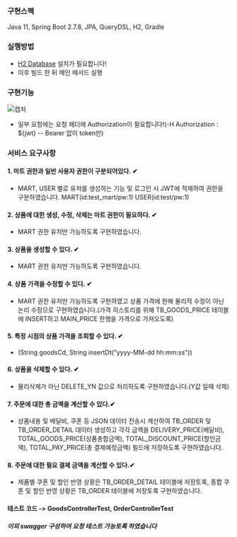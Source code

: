 ### 구현스펙
Java 11, Spring Boot 2.7.8, JPA, QueryDSL, H2, Gradle

### 실행방법
* [H2 Database](https://www.h2database.com/html/main.html) 설치가 필요합니다!
* 이후 빌드 한 뒤 메인 메서드 실행


### 구현기능
![캡처](https://github.com/jaebum7396/aswe/assets/38182229/56e57b0c-8fb1-4ff6-8a91-5e1905636226)
* 일부 요청에는 요청 헤더에 Authorization이 필요합니다!(-H Authorization : ${jwt} -- Bearer 없이 token만)

### 서비스 요구사항

#### 1. 마트 권한과 일반 사용자 권한이 구분되어있다. ✔  
- MART, USER 별로 유저를 생성하는 기능 및 로그인 시 JWT에 적재하여 권한을 구분하였습니다. MART(id:test_mart/pw:1) USER(id:test/pw:1)
#### 2. 상품에 대한 생성, 수정, 삭제는 마트 권한이 필요하다. ✔  
- MART 권한 유저만 가능하도록 구현하였습니다. 
#### 3. 상품을 생성할 수 있다. ✔  
- MART 권한 유저만 가능하도록 구현하였습니다. 
#### 4. 상품 가격을 수정할 수 있다. ✔  
- MART 권한 유저만 가능하도록 구현하였고 상품 가격에 한해 물리적 수정이 아닌 논리 수정으로 구현하였습니다.(가격 히스토리를 위해 TB_GOODS_PRICE 테이블에 INSERT하고 MAIN_PRICE 한행을 가격으로 가져오도록)
#### 5. 특정 시점의 상품 가격을 조회할 수 있다. ✔  
- (String goodsCd, String insertDt("yyyy-MM-dd hh:mm:ss"))
#### 6. 상품을 삭제할 수 있다. ✔  
- 물리삭제가 아닌 DELETE_YN 값으로 처리하도록 구현하였습니다.(Y값 일때 삭제)
#### 7. 주문에 대한 총 금액을 계산할 수 있다.✔  
- 상품내용 및 배달비, 쿠폰 등 JSON 데이터 전송시 계산하여 TB_ORDER 및 TB_ORDER_DETAIL 데이터 생성하고 각각 금액을 DELIVERY_PRICE(배달비), TOTAL_GOODS_PRICE(상품총합금액), TOTAL_DISCOUNT_PRICE(할인금액), TOTAL_PAY_PRICE(총 결제예정금액) 필드에 저장하도록 구현하였습니다. 
#### 8. 주문에 대한 필요 결제 금액을 계산할 수 있다.✔  
- 제품별 쿠폰 및 할인 반영 상황은 TB_ORDER_DETAIL 테이블에 저장토록, 종합 쿠폰 및 할인 반영 상황은 TB_ORDER 테이블에 저장토록 구현하였습니다.

#### 테스트 코드 -> GoodsControllerTest, OrderControllerTest 
##### 이외 swagger 구성하여 요청 테스트 가능토록 하였습니다
